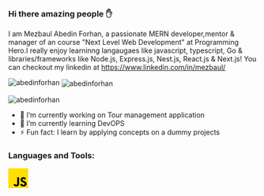### Hi there amazing people ✋

I am Mezbaul Abedin Forhan, a passionate MERN developer,mentor & manager of an course "Next Level Web Development" at Programming Hero.I really enjoy learninng langaugaes like javascript, typescript, Go & libraries/frameworks like Node.js, Express.js, Nest.js, React.js & Next.js! You can checkout my linkedin at https://www.linkedin.com/in/mezbaul/


<p><img align="left" src="https://github-readme-stats.vercel.app/api/top-langs?username=abedinforhan&show_icons=true&locale=en&layout=compact" alt="abedinforhan" /></p>

<p>&nbsp;<img align="center" src="https://github-readme-stats.vercel.app/api?username=abedinforhan&show_icons=true&locale=en" alt="abedinforhan" /></p>

<p><img align="center" src="https://github-readme-streak-stats.herokuapp.com/?user=abedinforhan&" alt="abedinforhan" /></p>


- 🔭 I’m currently working on Tour management application 
- 🌱 I’m currently learning DevOPS 
- ⚡ Fun fact: I learn by applying concepts on a dummy projects 


<h3 align="left">Languages and Tools:</h3>

<img src="./js.png" alt="javascript" height="40px" width="40px">




